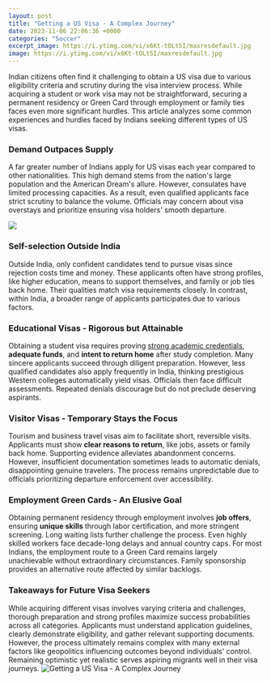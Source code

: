 ```yaml
---
layout: post
title: "Getting a US Visa - A Complex Journey"
date: 2023-11-06 22:06:36 +0000
categories: "Soccer"
excerpt_image: https://i.ytimg.com/vi/x6Kt-tOLt5I/maxresdefault.jpg
image: https://i.ytimg.com/vi/x6Kt-tOLt5I/maxresdefault.jpg
---
```


Indian citizens often find it challenging to obtain a US visa due to various eligibility criteria and scrutiny during the visa interview process. While acquiring a student or work visa may not be straightforward, securing a permanent residency or Green Card through employment or family ties faces even more significant hurdles. This article analyzes some common experiences and hurdles faced by Indians seeking different types of US visas.
### Demand Outpaces Supply 
A far greater number of Indians apply for US visas each year compared to other nationalities. This high demand stems from the nation's large population and the American Dream's allure. However, consulates have limited processing capacities. As a result, even qualified applicants face strict scrutiny to balance the volume. Officials may concern about visa overstays and prioritize ensuring visa holders' smooth departure. 

![](https://qph.cf2.quoracdn.net/main-qimg-6644f5824e1a10be08dfe708335c1973)
### Self-selection Outside India
Outside India, only confident candidates tend to pursue visas since rejection costs time and money. These applicants often have strong profiles, like higher education, means to support themselves, and family or job ties back home. Their qualities match visa requirements closely. In contrast, within India, a broader range of applicants participates due to various factors.
### Educational Visas - Rigorous but Attainable  
Obtaining a student visa requires proving [strong academic credentials](https://codeoffers.github.io/2024-01-04-u0938-u093f-u090f-u0930-u093e-u0932-u093f-u092f-u094b-u0928-u092f-u093e-u0924-u094d-u0930-u093e-u09/), **adequate funds**, and **intent to return home** after study completion. Many sincere applicants succeed through diligent preparation. However, less qualified candidates also apply frequently in India, thinking prestigious Western colleges automatically yield visas. Officials then face difficult assessments. Repeated denials discourage but do not preclude deserving aspirants.  
### Visitor Visas - Temporary Stays the Focus
Tourism and business travel visas aim to facilitate short, reversible visits. Applicants must show **clear reasons to return**, like jobs, assets or family back home. Supporting evidence alleviates abandonment concerns. However, insufficient documentation sometimes leads to automatic denials, disappointing genuine travelers. The process remains unpredictable due to officials prioritizing departure enforcement over accessibility.
### Employment Green Cards - An Elusive Goal  
Obtaining permanent residency through employment involves **job offers**, ensuring **unique skills** through labor certification, and more stringent screening. Long waiting lists further challenge the process. Even highly skilled workers face decade-long delays and annual country caps. For most Indians, the employment route to a Green Card remains largely unachievable without extraordinary circumstances. Family sponsorship provides an alternative route affected by similar backlogs. 
### Takeaways for Future Visa Seekers
While acquiring different visas involves varying criteria and challenges, thorough preparation and strong profiles maximize success probabilities across all categories. Applicants must understand application guidelines, clearly demonstrate eligibility, and gather relevant supporting documents. However, the process ultimately remains complex with many external factors like geopolitics influencing outcomes beyond individuals' control. Remaining optimistic yet realistic serves aspiring migrants well in their visa journeys.
![Getting a US Visa - A Complex Journey](https://i.ytimg.com/vi/x6Kt-tOLt5I/maxresdefault.jpg)